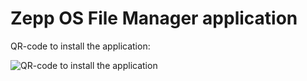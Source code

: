 # Zepp OS File Manager application

QR-code to install the application:

![QR-code to install the application](https://i.ibb.co/hKxQQYj/File-Manager-1-0-0-alpha.png)

